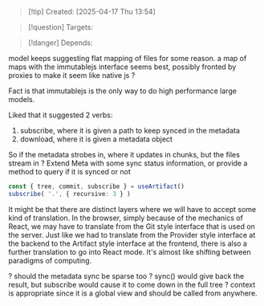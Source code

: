 
>[!tip] Created: [2025-04-17 Thu 13:54]

>[!question] Targets: 

>[!danger] Depends: 

model keeps suggesting flat mapping of files for some reason.
a map of maps with the immutablejs interface seems best, possibly fronted by proxies to make it seem like native js ?

Fact is that immutablejs is the only way to do high performance large models.

Liked that it suggested 2 verbs:
1. subscribe, where it is given a path to keep synced in the metadata
2. download, where it is given a metadata object

So if the metadata strobes in, where it updates in chunks, but the files stream in ?
Extend Meta with some sync status information, or provide a method to query if it is synced or not

```ts
const { tree, commit, subscribe } = useArtifact()
subscribe( '.', { recursive: 3 } )
```

It might be that there are distinct layers where we will have to accept some kind of translation. In the browser, simply because of the mechanics of React, we may have to translate from the Git style interface that is used on the server. Just like we had to translate from the Provider style interface at the backend to the Artifact style interface at the frontend, there is also a further translation to go into React mode.  It's almost like shifting between paradigms of computing.

? should the metadata sync be sparse too ? 
sync() would give back the result, but subscribe would cause it to come down in the full tree ?
context is appropriate since it is a global view and should be called from anywhere.